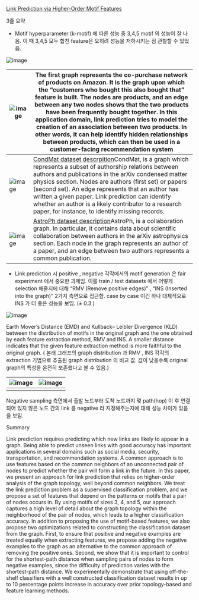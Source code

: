 [Link Prediction via Higher-Order Motif Features](https://arxiv.org/abs/1902.06679)



3줄 요약

- Motif hyperparameter (k-motif) 에 따른 성능 중 3,4,5 motif 의 성능이 잘 나옴. 이 때 3,4,5 모두 합친 feature은 오히려 성능을 저하시키는 점 관찰할 수 있었음.

![image](https://user-images.githubusercontent.com/52625664/144146643-2ba1bb2f-4028-40a0-92b3-bf3c1b5a191d.png)



| ![image](https://user-images.githubusercontent.com/52625664/144146650-86a52712-ffe0-423c-9787-cf1e1d7b6a6e.png)| The first graph represents the co-purchase network of products on Amazon. It is the graph upon which the “customers who bought this also bought that” feature is built. The nodes are products, and an edge between any two nodes shows that the two products have been frequently bought together. In this application domain, link prediction tries to model the creation of an association between two products. In other words, it can help identify hidden relationships between products, which can then be used in a customer-facing recommendation system |
| ------------------------------------------------------------ | ------------------------------------------------------------ |
| ![image](https://user-images.githubusercontent.com/52625664/144146673-c87aedce-af79-4dc4-91f5-1803a39b934c.png) | [CondMat dataset descrpition](http://www.casos.cs.cmu.edu/tools/datasets/external/cond-mat/SNA/Cond_Mat.html)CondMat, is a graph which represents a subset of authorship relations between authors and publications in the arXiv condensed matter physics section. Nodes are authors (first set) or papers (second set). An edge represents that an author has written a given paper. Link prediction can identify whether an author is a likely contributor to a research paper, for instance, to identify missing records. |
| ![image](https://user-images.githubusercontent.com/52625664/144146678-5d995807-bcf0-4423-b2bb-34c01d1deaf9.png) | [AstroPh dataset description](https://snap.stanford.edu/data/ca-AstroPh.html)AstroPh, is a collaboration graph. In particular, it contains data about scientific collaboration between authors in the arXiv astrophysics section. Each node in the graph represents an author of a paper, and an edge between two authors represents a common publication. |





- Link prediction 시 positive , negative 각각에서의 motif generation 은 fair experiment 에서 중요한 과제임. 이를 train / test datasets 에서 어떻게 selection 해줄지에 대해 “RMV (Remove positive edges)” , “INS (Inserted into the graph)” 2가지 측면으로 접근함. case by case 이긴 하나 대체적으로 INS 가 더 좋은 성능을 보임. (± 0.3 )

![image](https://user-images.githubusercontent.com/52625664/144146689-96af5e0a-1e77-4750-a9d8-89124d23cf3f.png)

Earth Mover’s Distance (EMD) and Kullback– Leibler Divergence (KLD) between the distribution of motifs in the original graph and the one obtained by each feature extraction method, RMV and INS. A smaller distance indicates that the given feature extraction method is more faithful to the original graph. ( 본래 그래프의 graph distribution 과 RMV , INS 각각의 extraction 기법으로 추출된 graph distribution 의 비교 값. 값이 낮을수록 original graph의 특성을 온전히 보존했다고 볼 수 있음.)





| ![image](https://user-images.githubusercontent.com/52625664/144146699-4a3d83eb-e6b9-463f-8bef-0ff1ac60fd77.png) | ![image](https://user-images.githubusercontent.com/52625664/144146707-7397838c-6a65-40f5-b487-d0445e944c19.png)                                                 |
| ------------------------------------------------------------ | ------------------------------------------------------------ |
|                                                                                                                             |
Negative sampling 측면에서 출발 노드부터 도착 노드까지 몇 path(hop) 이 후 연결되어 있지 않은 노드 간의 link 를 negative 라 지정해주는지에 대해 성능 차이가 있음을 보임.
      


Summary

 

Link prediction requires predicting which new links are likely to appear in a graph. Being able to predict unseen links with good accuracy has important applications in several domains such as social media, security, transportation, and recommendation systems. A common approach is to use features based on the common neighbors of an unconnected pair of nodes to predict whether the pair will form a link in the future. In this paper, we present an approach for link prediction that relies on higher-order analysis of the graph topology, well beyond common neighbors. We treat the link prediction problem as a supervised classification problem, and we propose a set of features that depend on the patterns or motifs that a pair of nodes occurs in. By using motifs of sizes 3, 4, and 5, our approach captures a high level of detail about the graph topology within the neighborhood of the pair of nodes, which leads to a higher classification accuracy. In addition to proposing the use of motif-based features, we also propose two optimizations related to constructing the classification dataset from the graph. First, to ensure that positive and negative examples are treated equally when extracting features, we propose adding the negative examples to the graph as an alternative to the common approach of removing the positive ones. Second, we show that it is important to control for the shortest-path distance when sampling pairs of nodes to form negative examples, since the difficulty of prediction varies with the shortest-path distance. We experimentally demonstrate that using off-the-shelf classifiers with a well constructed classification dataset results in up to 10 percentage points increase in accuracy over prior topology-based and feature learning methods.

